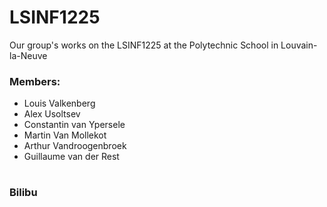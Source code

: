 # LSINF1225
Our group's works on the LSINF1225 at the Polytechnic School in Louvain-la-Neuve

### Members:
* Louis Valkenberg
* Alex Usoltsev
* Constantin van Ypersele
* Martin Van Mollekot
* Arthur Vandroogenbroek
* Guillaume van der Rest
#
### Bilibu
